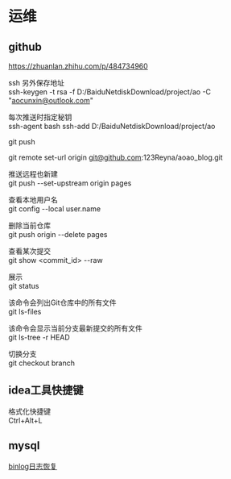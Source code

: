 # 运维

## github

https://zhuanlan.zhihu.com/p/484734960


ssh 另外保存地址 \
ssh-keygen -t rsa -f D:/BaiduNetdiskDownload/project/ao -C "aocunxin@outlook.com"

每次推送时指定秘钥 \
ssh-agent bash 
ssh-add D:/BaiduNetdiskDownload/project/ao

git push

git remote set-url origin git@github.com:123Reyna/aoao_blog.git

推送远程也新建 \
git push --set-upstream origin pages

查看本地用户名 \
git config --local user.name


删除当前仓库 \
git push origin --delete pages

查看某次提交 \
git show <commit_id> --raw

展示 \
git status

该命令会列出Git仓库中的所有文件 \
git ls-files

该命令会显示当前分支最新提交的所有文件 \
git ls-tree -r HEAD

切换分支 \
git checkout branch

## idea工具快捷键
格式化快捷键 \
Ctrl+Alt+L


## mysql

[binlog日志恢复](https://blog.csdn.net/qifei_jia/article/details/126850753)